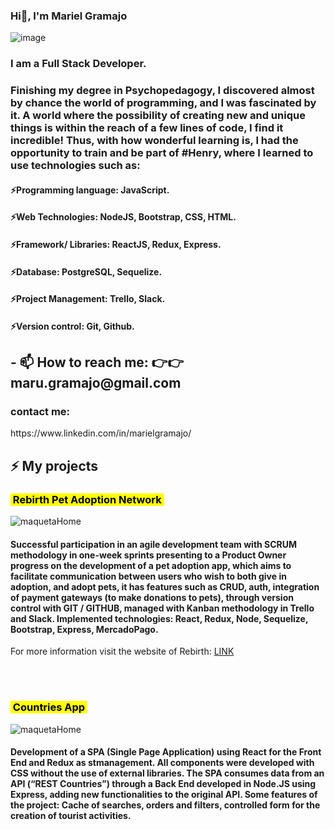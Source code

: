 ### Hi👋, I'm Mariel Gramajo 

 ![image](https://user-images.githubusercontent.com/95096820/184950957-f2e6a6ad-14fc-4821-b852-b7a076e1f73d.png)
 
<h3> I am a Full Stack Developer.</h3>

<h3>Finishing my degree in Psychopedagogy, I discovered almost by chance the world of programming, and I was fascinated by it. A world where the possibility of creating new and unique things is within the reach of a few lines of code, I find it incredible! Thus, with how wonderful learning is, I had the opportunity to train and be part of #Henry, where I learned to use technologies such as:</h3>

<h4>⚡Programming language: JavaScript.</h4>
<h4>⚡Web Technologies: NodeJS, Bootstrap, CSS, HTML.</h4>
<h4>⚡Framework/ Libraries: ReactJS, Redux, Express.</h4>
<h4>⚡Database: PostgreSQL, Sequelize.</h4>
<h4>⚡Project Management: Trello, Slack.</h4>
<h4>⚡Version control: Git, Github.</h4>
 




<h2>- 📫 How to reach me: 👉👉 maru.gramajo@gmail.com</h2>

<h3>contact me:</h3>
https://www.linkedin.com/in/marielgramajo/




<h2>⚡ My projects</h2>

<h3><mark>&nbsp;Rebirth Pet Adoption Network&nbsp;</mark></h3>

![maquetaHome](https://user-images.githubusercontent.com/99422691/184731109-f6da40b9-9c55-45d0-a55b-324aef70b15f.png)

<h4>Successful participation in an agile development team with SCRUM methodology in one-week sprints presenting to a Product Owner progress on the development of a pet adoption app, which aims to facilitate communication between users who wish to both give in adoption, and adopt pets, it has features such as CRUD, auth, integration of payment gateways (to make donations to pets), through version control with GIT / GITHUB, managed with Kanban methodology in Trello and Slack.
Implemented technologies: React, Redux, Node, Sequelize, Bootstrap, Express, MercadoPago.</h4>

For more information visit the website of Rebirth:
<a href="https://frontend-rebirth.vercel.app/" target="blank">LINK</a>

<br/>
<br/>


<h3><mark>&nbsp;Countries App&nbsp;</mark></h3>

![maquetaHome](https://user-images.githubusercontent.com/95096820/184960027-b3ce4e7d-4afb-4139-a851-5d4d36ac3df4.png)


<h4>Development of a SPA (Single Page Application) using React for the Front End and Redux as stmanagement. All components were developed with CSS without the use of external libraries.
The SPA consumes data from an API (“REST Countries”) through a Back End developed in Node.JS using Express, adding new functionalities to the original API.
Some features of the project: Cache of searches, orders and filters, controlled form for the creation of tourist activities.</h4>
